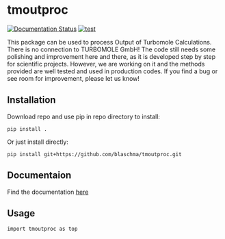 tmoutproc
==============
[![Documentation Status](https://readthedocs.org/projects/tmoutproc/badge/?version=latest)](https://tmoutproc.readthedocs.io/en/latest/?badge=latest)
[![test](https://github.com/blaschma/tmoutproc/actions/workflows/pytest.yml/badge.svg)](https://github.com/blaschma/tmoutproc/actions/workflows/pytest.yml)

This package can be used to process Output of Turbomole Calculations. There is no connection to TURBOMOLE GmbH! The code
still needs some polishing and improvement here and there, as it is developed step by step for scientific projects. 
However, we are working on it and the methods provided are well tested and used in production codes. If you find a bug 
or see room for improvement, please let us know!  


Installation
------------

Download repo and use pip in repo directory to install:
````commandline
pip install .
````
Or just install directly:
````commandline
pip install git+https://github.com/blaschma/tmoutproc.git                                                              
````

Documentaion
------------
Find the documentation [here](tmoutproc.readthedocs.io)

Usage
------------
``
import tmoutproc as top
``